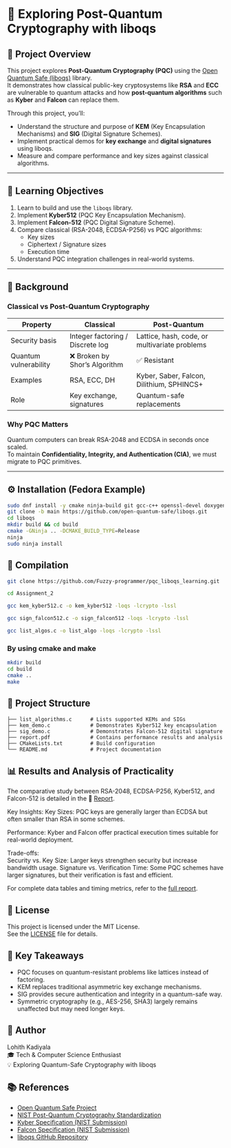 # 🔐 Exploring Post-Quantum Cryptography with liboqs

## 🚀 Project Overview
This project explores **Post-Quantum Cryptography (PQC)** using the [Open Quantum Safe (liboqs)](https://openquantumsafe.org/liboqs/) library.  
It demonstrates how classical public-key cryptosystems like **RSA** and **ECC** are vulnerable to quantum attacks and how **post-quantum algorithms** such as **Kyber** and **Falcon** can replace them.

Through this project, you’ll:
- Understand the structure and purpose of **KEM** (Key Encapsulation Mechanisms) and **SIG** (Digital Signature Schemes).
- Implement practical demos for **key exchange** and **digital signatures** using liboqs.
- Measure and compare performance and key sizes against classical algorithms.

---

## 🧩 Learning Objectives
1. Learn to build and use the `liboqs` library.
2. Implement **Kyber512** (PQC Key Encapsulation Mechanism).
3. Implement **Falcon-512** (PQC Digital Signature Scheme).
4. Compare classical (RSA-2048, ECDSA-P256) vs PQC algorithms:
   - Key sizes  
   - Ciphertext / Signature sizes  
   - Execution time  
5. Understand PQC integration challenges in real-world systems.

---

## 🧠 Background
### Classical vs Post-Quantum Cryptography
| Property | Classical | Post-Quantum |
|-----------|------------|--------------|
| Security basis | Integer factoring / Discrete log | Lattice, hash, code, or multivariate problems |
| Quantum vulnerability | ❌ Broken by Shor’s Algorithm | ✅ Resistant |
| Examples | RSA, ECC, DH | Kyber, Saber, Falcon, Dilithium, SPHINCS+ |
| Role | Key exchange, signatures | Quantum-safe replacements |

### Why PQC Matters
Quantum computers can break RSA-2048 and ECDSA in seconds once scaled.  
To maintain **Confidentiality, Integrity, and Authentication (CIA)**, we must migrate to PQC primitives.

---

## ⚙️ Installation (Fedora Example)
```bash
sudo dnf install -y cmake ninja-build git gcc-c++ openssl-devel doxygen graphviz valgrind python3-pytest unzip
git clone -b main https://github.com/open-quantum-safe/liboqs.git
cd liboqs
mkdir build && cd build
cmake -GNinja .. -DCMAKE_BUILD_TYPE=Release
ninja
sudo ninja install
```


## 🧰 Compilation
```bash
git clone https://github.com/Fuzzy-programmer/pqc_liboqs_learning.git

cd Assignment_2

gcc kem_kyber512.c -o kem_kyber512 -loqs -lcrypto -lssl

gcc sign_falcon512.c -o sign_falcon512 -loqs -lcrypto -lssl

gcc list_algos.c -o list_algo -loqs -lcrypto -lssl

```

### By using cmake and make

```bash
mkdir build
cd build
cmake ..
make

```
## 📁 Project Structure
```text
├── list_algorithms.c      # Lists supported KEMs and SIGs  
├── kem_demo.c             # Demonstrates Kyber512 key encapsulation  
├── sig_demo.c             # Demonstrates Falcon-512 digital signature  
├── report.pdf             # Contains performance results and analysis  
├── CMakeLists.txt         # Build configuration  
└── README.md              # Project documentation
```  

## 📊 Results and Analysis of Practicality
The comparative study between RSA-2048, ECDSA-P256, Kyber512, and Falcon-512 is detailed in the 📄 [Report](./Report.pdf).

Key Insights:
Key Sizes: PQC keys are generally larger than ECDSA but often smaller than RSA in some schemes.

Performance: Kyber and Falcon offer practical execution times suitable for real-world deployment.

Trade-offs:  
Security vs. Key Size: Larger keys strengthen security but increase bandwidth usage.
Signature vs. Verification Time: Some PQC schemes have larger signatures, but their verification is fast and efficient.

For complete data tables and timing metrics, refer to the [full report](./Report.pdf).

## 📜 License
This project is licensed under the MIT License.  
See the [LICENSE](./LICENSE) file for details.

## 🧠 Key Takeaways
- PQC focuses on quantum-resistant problems like lattices instead of factoring.
- KEM replaces traditional asymmetric key exchange mechanisms.
- SIG provides secure authentication and integrity in a quantum-safe way.
- Symmetric cryptography (e.g., AES-256, SHA3) largely remains unaffected but may need longer keys.

## 👤 Author
Lohith Kadiyala  
🎓 Tech & Computer Science Enthusiast  
💡 Exploring Quantum-Safe Cryptography with liboqs

## 📚 References

+ [Open Quantum Safe Project](https://openquantumsafe.org/)
+ [NIST Post-Quantum Cryptography Standardization](https://csrc.nist.gov/projects/post-quantum-cryptography)
+ [Kyber Specification (NIST Submission)](https://pq-crystals.org/kyber/)
+ [Falcon Specification (NIST Submission)](https://falcon-sign.info/)
+ [liboqs GitHub Repository](https://github.com/open-quantum-safe/liboqs)